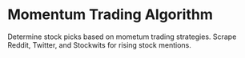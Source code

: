 # Momentum Trading Algorithm

Determine stock picks based on mometum trading strategies. Scrape Reddit, Twitter, and Stockwits for rising stock mentions. 

